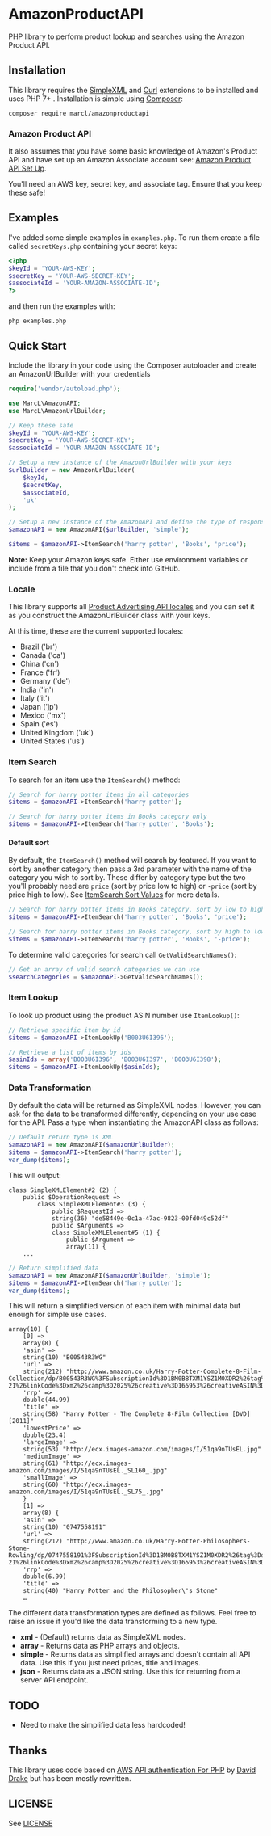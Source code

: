 # AmazonProductAPI
PHP library to perform product lookup and searches using the Amazon Product API.

## Installation

This library requires the [SimpleXML](http://php.net/manual/en/book.simplexml.php) and [Curl](http://php.net/manual/en/book.curl.php) extensions to be installed and uses PHP 7+ . Installation is simple using [Composer](https://getcomposer.org/):

```shell
composer require marcl/amazonproductapi
```

### Amazon Product API
It also assumes that you have some basic knowledge of Amazon's Product API and have set up an Amazon Associate account see: [Amazon Product API Set Up](https://webservices.amazon.com/paapi5/documentation/register-for-pa-api.html).

You'll need an AWS key, secret key, and associate tag. Ensure that you keep these safe!

## Examples

I've added some simple examples in `examples.php`. To run them create a file called `secretKeys.php` containing your secret keys:

```php
<?php
$keyId = 'YOUR-AWS-KEY';
$secretKey = 'YOUR-AWS-SECRET-KEY';
$associateId = 'YOUR-AMAZON-ASSOCIATE-ID';
?>
```

and then run the examples with:

```shell
php examples.php
```

## Quick Start

Include the library in your code using the Composer autoloader and create an AmazonUrlBuilder with your credentials

```php
require('vendor/autoload.php');

use MarcL\AmazonAPI;
use MarcL\AmazonUrlBuilder;

// Keep these safe
$keyId = 'YOUR-AWS-KEY';
$secretKey = 'YOUR-AWS-SECRET-KEY';
$associateId = 'YOUR-AMAZON-ASSOCIATE-ID';

// Setup a new instance of the AmazonUrlBuilder with your keys
$urlBuilder = new AmazonUrlBuilder(
    $keyId,
    $secretKey,
    $associateId,
    'uk'
);

// Setup a new instance of the AmazonAPI and define the type of response
$amazonAPI = new AmazonAPI($urlBuilder, 'simple');

$items = $amazonAPI->ItemSearch('harry potter', 'Books', 'price');

```

**Note:** Keep your Amazon keys safe. Either use environment variables or include from a file that you don't check into GitHub.

### Locale

This library supports all [Product Advertising API locales](https://affiliate-program.amazon.com/assoc_credentials/home) and you can set it as you construct the AmazonUrlBuilder class with your keys.

At this time, these are the current supported locales:

* Brazil ('br')
* Canada ('ca')
* China ('cn')
* France ('fr')
* Germany ('de')
* India ('in')
* Italy ('it')
* Japan ('jp')
* Mexico ('mx')
* Spain ('es')
* United Kingdom ('uk')
* United States ('us')

### Item Search
To search for an item use the `ItemSearch()` method:

```php
// Search for harry potter items in all categories
$items = $amazonAPI->ItemSearch('harry potter');

// Search for harry potter items in Books category only
$items = $amazonAPI->ItemSearch('harry potter', 'Books');
```

#### Default sort

By default, the `ItemSearch()` method will search by featured. If you want to sort by another category then pass a 3rd parameter with the name of the category you wish to sort by. These differ by category type but the two you'll probably need are `price` (sort by price low to high) or `-price` (sort by price high to low). See [ItemSearch Sort Values](http://docs.aws.amazon.com/AWSECommerceService/latest/DG/APPNDX_SortValuesArticle.html) for more details.

```php
// Search for harry potter items in Books category, sort by low to high
$items = $amazonAPI->ItemSearch('harry potter', 'Books', 'price');

// Search for harry potter items in Books category, sort by high to low
$items = $amazonAPI->ItemSearch('harry potter', 'Books', '-price');
```

To determine valid categories for search call `GetValidSearchNames()`:

```php
// Get an array of valid search categories we can use
$searchCategories = $amazonAPI->GetValidSearchNames();
```

### Item Lookup
To look up product using the product ASIN number use `ItemLookup()`:

```php
// Retrieve specific item by id
$items = $amazonAPI->ItemLookUp('B003U6I396');

// Retrieve a list of items by ids
$asinIds = array('B003U6I396', 'B003U6I397', 'B003U6I398');
$items = $amazonAPI->ItemLookUp($asinIds);
```

### Data Transformation
By default the data will be returned as SimpleXML nodes. However, you can ask for the data to be transformed differently, depending on your use case for the API. Pass a type when instantiating the AmazonAPI class as follows:

```php
// Default return type is XML
$amazonAPI = new AmazonAPI($amazonUrlBuilder);
$items = $amazonAPI->ItemSearch('harry potter');
var_dump($items);
```

This will output:

```shell
class SimpleXMLElement#2 (2) {
	public $OperationRequest =>
		class SimpleXMLElement#3 (3) {
			public $RequestId =>
			string(36) "de58449e-0c1a-47ac-9823-00fd049c52df"
			public $Arguments =>
			class SimpleXMLElement#5 (1) {
				public $Argument =>
				array(11) {
	...
```

```php
// Return simplified data
$amazonAPI = new AmazonAPI($amazonUrlBuilder, 'simple');
$items = $amazonAPI->ItemSearch('harry potter');
var_dump($items);
```

This will return a simplified version of each item with minimal data but enough for simple use cases.

```
array(10) {
	[0] =>
	array(8) {
	'asin' =>
	string(10) "B00543R3WG"
	'url' =>
	string(212) "http://www.amazon.co.uk/Harry-Potter-Complete-8-Film-Collection/dp/B00543R3WG%3FSubscriptionId%3D1BM0B8TXM1YSZ1M0XDR2%26tag%3Ddjcr-21%26linkCode%3Dxm2%26camp%3D2025%26creative%3D165953%26creativeASIN%3DB00543R3WG"
	'rrp' =>
	double(44.99)
	'title' =>
	string(58) "Harry Potter - The Complete 8-Film Collection [DVD] [2011]"
	'lowestPrice' =>
	double(23.4)
	'largeImage' =>
	string(53) "http://ecx.images-amazon.com/images/I/51qa9nTUsEL.jpg"
	'mediumImage' =>
	string(61) "http://ecx.images-amazon.com/images/I/51qa9nTUsEL._SL160_.jpg"
	'smallImage' =>
	string(60) "http://ecx.images-amazon.com/images/I/51qa9nTUsEL._SL75_.jpg"
	}
	[1] =>
	array(8) {
	'asin' =>
	string(10) "0747558191"
	'url' =>
	string(212) "http://www.amazon.co.uk/Harry-Potter-Philosophers-Stone-Rowling/dp/0747558191%3FSubscriptionId%3D1BM0B8TXM1YSZ1M0XDR2%26tag%3Ddjcr-21%26linkCode%3Dxm2%26camp%3D2025%26creative%3D165953%26creativeASIN%3D0747558191"
	'rrp' =>
	double(6.99)
	'title' =>
	string(40) "Harry Potter and the Philosopher\'s Stone"
	…
```

The different data transformation types are defined as follows. Feel free to raise an issue if you'd like the data transforming to a new type.

* **xml** - (Default) returns data as SimpleXML nodes.
* **array** - Returns data as PHP arrays and objects.
* **simple** - Returns data as simplified arrays and doesn't contain all API data. Use this if you just need prices, title and images.
* **json** - Returns data as a JSON string. Use this for returning from a server API endpoint.

## TODO

* Need to make the simplified data less hardcoded!

## Thanks

This library uses code based on [AWS API authentication For PHP](http://randomdrake.com/2009/07/27/amazon-aws-api-rest-authentication-for-php-5/) by [David Drake](https://github.com/randomdrake) but has been mostly rewritten.

## LICENSE

See [LICENSE](LICENSE)
